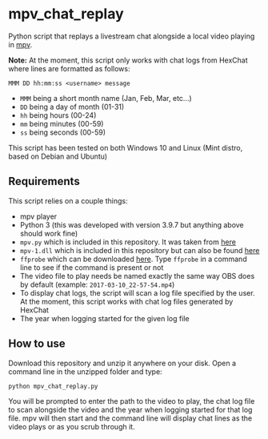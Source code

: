 # mpv_chat_replay
Python script that replays a livestream chat alongside a local video playing in [mpv](https://mpv.io/).

**Note:** At the moment, this script only works with chat logs from HexChat where lines are formatted as follows:
```
MMM DD hh:mm:ss <username> message
```
- `MMM` being a short month name (Jan, Feb, Mar, etc...)
- `DD` being a day of month (01-31)
- `hh` being hours (00-24)
- `mm` being minutes (00-59)
- `ss` being seconds (00-59)

This script has been tested on both Windows 10 and Linux (Mint distro, based on Debian and Ubuntu)

## Requirements
This script relies on a couple things:
+ mpv player
+ Python 3 (this was developed with version 3.9.7 but anything above should work fine)
+ `mpv.py` which is included in this repository. It was taken from [here](https://github.com/jaseg/python-mpv/blob/main/mpv.py)
+ `mpv-1.dll` which is included in this repository but can also be found [here](https://sourceforge.net/projects/mpv-player-windows/files/libmpv/mpv-dev-x86_64-20210801-git-416668d.7z/download)
+ `ffprobe` which can be downloaded [here](https://github.com/BtbN/FFmpeg-Builds/releases). Type `ffprobe` in a command line to see if the command is present or not
+ The video file to play needs be named exactly the same way OBS does by default (example: `2017-03-10_22-57-54.mp4`)
+ To display chat logs, the script will scan a log file specified by the user. At the moment, this script works with chat log files generated by HexChat
+ The year when logging started for the given log file

## How to use
Download this repository and unzip it anywhere on your disk. Open a command line in the unzipped folder and type:
```bash
python mpv_chat_replay.py
```
You will be prompted to enter the path to the video to play, the chat log file to scan alongside the video and the year when logging started for that log file.
mpv will then start and the command line will display chat lines as the video plays or as you scrub through it.
